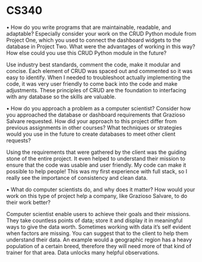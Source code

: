 # CS340

•	How do you write programs that are maintainable, readable, and adaptable? Especially consider your work on the CRUD Python module from Project One, which you used to connect the dashboard widgets to the database in Project Two. What were the advantages of working in this way? How else could you use this CRUD Python module in the future?

Use industry best standards, comment the code, make it modular and concise. Each element of CRUD was spaced out and commented so it was easy to identify. When I needed to troubleshoot actually implementing the code, it was very user friendly to come back into the code and make adjustments. These principles of CRUD are the foundation to interfacing with any database so the skills are valuable.

•	How do you approach a problem as a computer scientist? Consider how you approached the database or dashboard requirements that Grazioso Salvare requested. How did your approach to this project differ from previous assignments in other courses? What techniques or strategies would you use in the future to create databases to meet other client requests?

Using the requirements that were gathered by the client was the guiding stone of the entire project. It even helped to understand their mission to ensure that the code was usable and user friendly. My code can make it possible to help people! This was my first experience with full stack, so I really see the importance of consistency and clean data.

•	What do computer scientists do, and why does it matter? How would your work on this type of project help a company, like Grazioso Salvare, to do their work better?

Computer scientist enable users to achieve their goals and their missions.  They take countless points of data; store it and display it in meaningful ways to give the data worth. Sometimes working with data it’s self evident when factors are missing. You can suggest that to the client to help them understand their data. An example would a geographic region has a heavy population of a certain breed, therefore they will need more of that kind of trainer for that area. Data unlocks many helpful observations.

